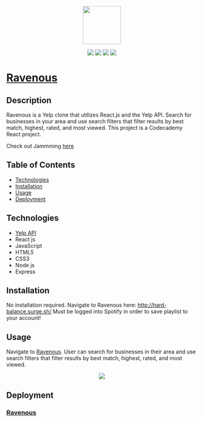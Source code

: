 <p align="center">
  <img width="100" src="https://raw.githubusercontent.com/cjpalmerin/ravenous/master/client/public/favicon.ico">
</p>
<p align="center">
  <img src="https://img.shields.io/badge/build-passing-brightgreen">
  <img src="https://img.shields.io/badge/deployment-passing-brightgreen">
  <img src="https://img.shields.io/badge/contributors-2-blue">
  <img src="https://img.shields.io/badge/license-ISC-blue">
</p>

# [Ravenous](http://hard-balance.surge.sh/)

## Description
Ravenous is a Yelp clone that utilizes React.js and the Yelp API. Search for businesses in your area and use search filters that filter results by best match, highest, rated, and most viewed. This project is a Codecademy React project. 

Check out Jammming [here](http://hard-balance.surge.sh/)


## Table of Contents
* [Technologies](#technologies)
* [Installation](#installation)
* [Usage](#usage)
* [Deployment](#deployment)

## Technologies
* [Yelp API](https://www.yelp.com/developers)
* React js
* JavaScript
* HTML5
* CSS3
* Node js
* Express

## Installation
No installation required. Navigate to Ravenous here: http://hard-balance.surge.sh/
Must be logged into Spotify in order to save playlist to your account!

## Usage
Navigate to [Ravenous](http://hard-balance.surge.sh/). User can search for businesses in their area and use search filters that filter results by best match, highest, rated, and most viewed.

<p align="center">
  <img src="https://github.com/cjpalmerin/ravenous/blob/master/client/src/assets/images/Screen%20Shot%202020-08-03%20at%203.59.32%20PM.png?raw=true">
</p>

## Deployment
### [Ravenous](http://hard-balance.surge.sh/)


